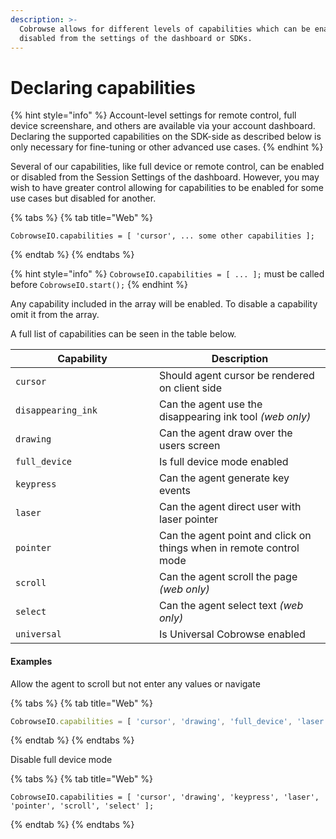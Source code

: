 ```yaml
---
description: >-
  Cobrowse allows for different levels of capabilities which can be enabled or
  disabled from the settings of the dashboard or SDKs.
---
```


# Declaring capabilities

{% hint style="info" %}
Account-level settings for remote control, full device screenshare, and others are available via your account dashboard. Declaring the supported capabilities on the SDK-side as described below is only necessary for fine-tuning or other advanced use cases.&#x20;
{% endhint %}

Several of our capabilities, like full device or remote control, can be enabled or disabled from the Session Settings of the dashboard. However, you may wish to have greater control allowing for capabilities to be enabled for some use cases but disabled for another.

{% tabs %}
{% tab title="Web" %}
```
CobrowseIO.capabilities = [ 'cursor', ... some other capabilities ];
```
{% endtab %}
{% endtabs %}

{% hint style="info" %}
`CobrowseIO.capabilities = [ ... ];` must be called before `CobrowseIO.start();`
{% endhint %}

Any capability included in the array will be enabled. To disable a capability omit it from the array.

A full list of capabilities can be seen in the table below.

<table><thead><tr><th width="214">Capability</th><th>Description</th></tr></thead><tbody><tr><td><code>cursor</code></td><td>Should agent cursor be rendered on client side</td></tr><tr><td><code>disappearing_ink</code></td><td>Can the agent use the disappearing ink tool <em>(web only)</em></td></tr><tr><td><code>drawing</code></td><td>Can the agent draw over the users screen</td></tr><tr><td><code>full_device</code></td><td>Is full device mode enabled</td></tr><tr><td><code>keypress</code></td><td>Can the agent generate key events</td></tr><tr><td><code>laser</code></td><td>Can the agent direct user with laser pointer</td></tr><tr><td><code>pointer</code></td><td>Can the agent point and click on things when in remote control mode</td></tr><tr><td><code>scroll</code></td><td>Can the agent scroll the page <em>(web only)</em></td></tr><tr><td><code>select</code></td><td>Can the agent select text <em>(web only)</em></td></tr><tr><td><code>universal</code></td><td>Is Universal Cobrowse enabled</td></tr></tbody></table>

#### Examples

Allow the agent to scroll but not enter any values or navigate

{% tabs %}
{% tab title="Web" %}
```javascript
CobrowseIO.capabilities = [ 'cursor', 'drawing', 'full_device', 'laser', 'scroll' ];
```
{% endtab %}
{% endtabs %}

Disable full device mode

{% tabs %}
{% tab title="Web" %}
```
CobrowseIO.capabilities = [ 'cursor', 'drawing', 'keypress', 'laser', 'pointer', 'scroll', 'select' ];
```
{% endtab %}
{% endtabs %}
